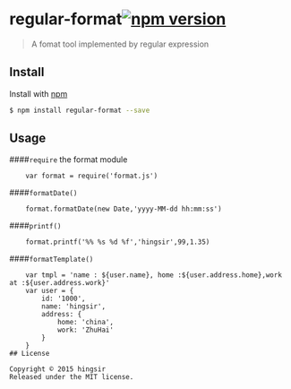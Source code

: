 # regular-format[![npm version](https://badge.fury.io/js/regular-format.svg)](https://badge.fury.io/js/regular-format)

> A fomat tool implemented by regular expression

## Install

Install with [npm](https://www.npmjs.com/)

```sh
$ npm install regular-format --save
```

## Usage

####`require` the format module
```
    var format = require('format.js')
```
####`formatDate()`
```
    format.formatDate(new Date,'yyyy-MM-dd hh:mm:ss')
```
####`printf()`
```
    format.printf('%% %s %d %f','hingsir',99,1.35)
```
####`formatTemplate()`
```
    var tmpl = 'name : ${user.name}, home :${user.address.home},work at :${user.address.work}'
    var user = {
        id: '1000',
        name: 'hingsir',
        address: {
            home: 'china',
            work: 'ZhuHai'
        }
    }
## License

Copyright © 2015 hingsir
Released under the MIT license.

